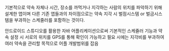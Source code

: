 기본적으로 약속 자체나 시간, 장소를 까먹거나 지각하는 사람의 위치를 파악하기 위해 설계한 앱이며 다른 기존 앱들과의 차이점으로는 약속 지각 시 벌점시스템 or 벌금시스템을 부과하는 스케줄러를 포함하는 것이다.

안드로이드 스튜디오를 활용한 자바 어플리케이션으로써 기본적인 스케쥴러 기능과 약속 설정 시 서로의 위치를 GPS를 통해 확인이 가능하고 필요 시에는 지각비를 부과하여 여러 약속을 관리할 목적으로 어플 개발범위를 잡음
